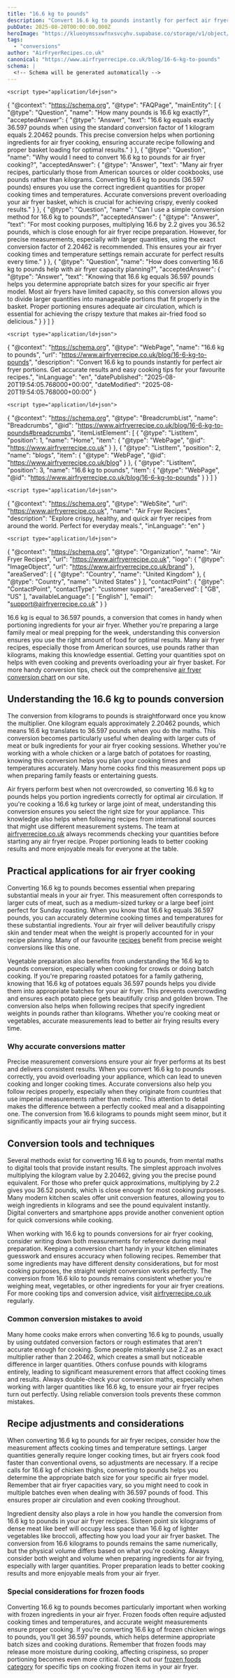 ```yaml
---
title: "16.6 kg to pounds"
description: "Convert 16.6 kg to pounds instantly for perfect air fryer portions. Get accurate results and easy cooking tips for your favourite recipes."
pubDate: 2025-08-20T00:00:00.000Z
heroImage: "https://klueoymssxwfnxsvcyhv.supabase.co/storage/v1/object/public/Shmucket/16-6-kg-to-pounds.webp"
tags:
  - "conversions"
author: "AirFryerRecipes.co.uk"
canonical: "https://www.airfryerrecipe.co.uk/blog/16-6-kg-to-pounds"
schema: |
  <!-- Schema will be generated automatically -->
---
```

<script type="application/ld+json">
{
    "@context": "https://schema.org",
    "@type": "BlogPosting",
    "url": "https://www.airfryerrecipe.co.uk/blog/16-6-kg-to-pounds",
    "mainEntityOfPage": {
        "@type": "WebPage",
        "@id": "https://www.airfryerrecipe.co.uk/blog/16-6-kg-to-pounds"
    },
    "headline": "Quick 16.6 kg to Pounds Conversion for Air Fryer Cooking",
    "description": "Convert 16.6 kg to pounds instantly for perfect air fryer portions. Get accurate results and easy cooking tips for your favourite recipes.",
    "author": {
        "@type": "Person",
        "name": "AirFryerRecipes.co.uk",
        "url": "https://www.airfryerrecipe.co.uk/about",
        "image": {
            "@type": "ImageObject",
            "url": "https://klueoymssxwfnxsvcyhv.supabase.co/storage/v1/object/public/Shmucket/Me.jpg"
        }
    },
    "publisher": {
        "@type": "Organization",
        "name": "Air Fryer Recipe",
        "logo": {
            "@type": "ImageObject",
            "url": "https://cdn.prod.website-files.com/68224a465dfe9a7ab4f57570/6844191451a8b2f1e37e63cc_Untitled%20design%20-%202025-06-05T205644.948%20(1).png"
        }
    },
    "datePublished": "2025-08-20T19:54:05.768Z",
    "dateModified": "2025-08-20T19:54:05.768Z",
    "image": {
        "@type": "ImageObject",
        "url": "https://klueoymssxwfnxsvcyhv.supabase.co/storage/v1/object/public/Shmucket/16-6-kg-to-pounds.webp"
    },
    "about": {
        "@type": "Thing",
        "name": "Conversions"
    },
    "articleSection": "Conversions",
    "inLanguage": "en-GB"
}
</script>

    <script type="application/ld+json">
{
    "@context": "https://schema.org",
    "@type": "FAQPage",
    "mainEntity": [
        {
            "@type": "Question",
            "name": "How many pounds is 16.6 kg exactly?",
            "acceptedAnswer": {
                "@type": "Answer",
                "text": "16.6 kg equals exactly 36.597 pounds when using the standard conversion factor of 1 kilogram equals 2.20462 pounds. This precise conversion helps when portioning ingredients for air fryer cooking, ensuring accurate recipe following and proper basket loading for optimal results."
            }
        },
        {
            "@type": "Question",
            "name": "Why would I need to convert 16.6 kg to pounds for air fryer cooking?",
            "acceptedAnswer": {
                "@type": "Answer",
                "text": "Many air fryer recipes, particularly those from American sources or older cookbooks, use pounds rather than kilograms. Converting 16.6 kg to pounds (36.597 pounds) ensures you use the correct ingredient quantities for proper cooking times and temperatures. Accurate conversions prevent overloading your air fryer basket, which is crucial for achieving crispy, evenly cooked results."
            }
        },
        {
            "@type": "Question",
            "name": "Can I use a simple conversion method for 16.6 kg to pounds?",
            "acceptedAnswer": {
                "@type": "Answer",
                "text": "For most cooking purposes, multiplying 16.6 by 2.2 gives you 36.52 pounds, which is close enough for air fryer recipe preparation. However, for precise measurements, especially with larger quantities, using the exact conversion factor of 2.20462 is recommended. This ensures your air fryer cooking times and temperature settings remain accurate for perfect results every time."
            }
        },
        {
            "@type": "Question",
            "name": "How does converting 16.6 kg to pounds help with air fryer capacity planning?",
            "acceptedAnswer": {
                "@type": "Answer",
                "text": "Knowing that 16.6 kg equals 36.597 pounds helps you determine appropriate batch sizes for your specific air fryer model. Most air fryers have limited capacity, so this conversion allows you to divide larger quantities into manageable portions that fit properly in the basket. Proper portioning ensures adequate air circulation, which is essential for achieving the crispy texture that makes air-fried food so delicious."
            }
        }
    ]
}
</script>

    <script type="application/ld+json">
{
    "@context": "https://schema.org",
    "@type": "WebPage",
    "name": "16.6 kg to pounds",
    "url": "https://www.airfryerrecipe.co.uk/blog/16-6-kg-to-pounds",
    "description": "Convert 16.6 kg to pounds instantly for perfect air fryer portions. Get accurate results and easy cooking tips for your favourite recipes.",
    "inLanguage": "en",
    "datePublished": "2025-08-20T19:54:05.768000+00:00",
    "dateModified": "2025-08-20T19:54:05.768000+00:00"
}
</script>

    <script type="application/ld+json">
{
    "@context": "https://schema.org",
    "@type": "BreadcrumbList",
    "name": "Breadcrumbs",
    "@id": "https://www.airfryerrecipe.co.uk/blog/16-6-kg-to-pounds#breadcrumbs",
    "itemListElement": [
        {
            "@type": "ListItem",
            "position": 1,
            "name": "Home",
            "item": {
                "@type": "WebPage",
                "@id": "https://www.airfryerrecipe.co.uk"
            }
        },
        {
            "@type": "ListItem",
            "position": 2,
            "name": "blogs",
            "item": {
                "@type": "WebPage",
                "@id": "https://www.airfryerrecipe.co.uk/blog"
            }
        },
        {
            "@type": "ListItem",
            "position": 3,
            "name": "16.6 kg to pounds",
            "item": {
                "@type": "WebPage",
                "@id": "https://www.airfryerrecipe.co.uk/blog/16-6-kg-to-pounds"
            }
        }
    ]
}
</script>

    <script type="application/ld+json">
{
    "@context": "https://schema.org",
    "@type": "WebSite",
    "url": "https://www.airfryerrecipe.co.uk",
    "name": "Air Fryer Recipes",
    "description": "Explore crispy, healthy, and quick air fryer recipes from around the world. Perfect for everyday meals.",
    "inLanguage": "en"
}
</script>

    <script type="application/ld+json">
{
    "@context": "https://schema.org",
    "@type": "Organization",
    "name": "Air Fryer Recipes",
    "url": "https://www.airfryerrecipe.co.uk",
    "logo": {
        "@type": "ImageObject",
        "url": "https://www.airfryerrecipe.co.uk/brand"
    },
    "areaServed": [
        {
            "@type": "Country",
            "name": "United Kingdom"
        },
        {
            "@type": "Country",
            "name": "United States"
        }
    ],
    "contactPoint": {
        "@type": "ContactPoint",
        "contactType": "customer support",
        "areaServed": [
            "GB",
            "US"
        ],
        "availableLanguage": [
            "English"
        ],
        "email": "support@airfryerrecipe.co.uk"
    }
}
</script>

<p>16.6 kg is equal to 36.597 pounds, a conversion that comes in handy when portioning ingredients for your air fryer. Whether you're preparing a large family meal or meal prepping for the week, understanding this conversion ensures you use the right amount of food for optimal results. Many air fryer recipes, especially those from American sources, use pounds rather than kilograms, making this knowledge essential. Getting your quantities spot on helps with even cooking and prevents overloading your air fryer basket. For more handy conversion tips, check out the comprehensive <a href="https://www.airfryerrecipe.co.uk/air-fryer-conversion-chart">air fryer conversion chart</a> on our site.</p>

<h2>Understanding the 16.6 kg to pounds conversion</h2>
<p>The conversion from kilograms to pounds is straightforward once you know the multiplier. One kilogram equals approximately 2.20462 pounds, which means 16.6 kg translates to 36.597 pounds when you do the maths. This conversion becomes particularly useful when dealing with larger cuts of meat or bulk ingredients for your air fryer cooking sessions. Whether you're working with a whole chicken or a large batch of potatoes for roasting, knowing this conversion helps you plan your cooking times and temperatures accurately. Many home cooks find this measurement pops up when preparing family feasts or entertaining guests.</p>
<p>Air fryers perform best when not overcrowded, so converting 16.6 kg to pounds helps you portion ingredients correctly for optimal air circulation. If you're cooking a 16.6 kg turkey or large joint of meat, understanding this conversion ensures you select the right size for your appliance. This knowledge also helps when following recipes from international sources that might use different measurement systems. The team at <a href="https://www.airfryerrecipe.co.uk/">airfryerrecipe.co.uk</a> always recommends checking your quantities before starting any air fryer recipe. Proper portioning leads to better cooking results and more enjoyable meals for everyone at the table.</p>

<h2>Practical applications for air fryer cooking</h2>
<p>Converting 16.6 kg to pounds becomes essential when preparing substantial meals in your air fryer. This measurement often corresponds to larger cuts of meat, such as a medium-sized turkey or a large beef joint perfect for Sunday roasting. When you know that 16.6 kg equals 36.597 pounds, you can accurately determine cooking times and temperatures for these substantial ingredients. Your air fryer will deliver beautifully crispy skin and tender meat when the weight is properly accounted for in your recipe planning. Many of our favourite <a href="https://www.airfryerrecipe.co.uk/recipes">recipes</a> benefit from precise weight conversions like this one.</p>
<p>Vegetable preparation also benefits from understanding the 16.6 kg to pounds conversion, especially when cooking for crowds or doing batch cooking. If you're preparing roasted potatoes for a family gathering, knowing that 16.6 kg of potatoes equals 36.597 pounds helps you divide them into appropriate batches for your air fryer. This prevents overcrowding and ensures each potato piece gets beautifully crisp and golden brown. The conversion also helps when following recipes that specify ingredient weights in pounds rather than kilograms. Whether you're cooking meat or vegetables, accurate measurements lead to better air frying results every time.</p>

<h3>Why accurate conversions matter</h3>
<p>Precise measurement conversions ensure your air fryer performs at its best and delivers consistent results. When you convert 16.6 kg to pounds correctly, you avoid overloading your appliance, which can lead to uneven cooking and longer cooking times. Accurate conversions also help you follow recipes properly, especially when they originate from countries that use imperial measurements rather than metric. This attention to detail makes the difference between a perfectly cooked meal and a disappointing one. The conversion from 16.6 kilograms to pounds might seem minor, but it significantly impacts your air frying success.</p>

<h2>Conversion tools and techniques</h2>
<p>Several methods exist for converting 16.6 kg to pounds, from mental maths to digital tools that provide instant results. The simplest approach involves multiplying the kilogram value by 2.20462, giving you the precise pound equivalent. For those who prefer quick approximations, multiplying by 2.2 gives you 36.52 pounds, which is close enough for most cooking purposes. Many modern kitchen scales offer unit conversion features, allowing you to weigh ingredients in kilograms and see the pound equivalent instantly. Digital converters and smartphone apps provide another convenient option for quick conversions while cooking.</p>
<p>When working with 16.6 kg to pounds conversions for air fryer cooking, consider writing down both measurements for reference during meal preparation. Keeping a conversion chart handy in your kitchen eliminates guesswork and ensures accuracy when following recipes. Remember that some ingredients may have different density considerations, but for most cooking purposes, the straight weight conversion works perfectly. The conversion from 16.6 kilo to pounds remains consistent whether you're weighing meat, vegetables, or other ingredients for your air fryer creations. For more cooking tips and conversion advice, visit <a href="https://www.airfryerrecipe.co.uk/">airfryerrecipe.co.uk</a> regularly.</p>

<h3>Common conversion mistakes to avoid</h3>
<p>Many home cooks make errors when converting 16.6 kg to pounds, usually by using outdated conversion factors or rough estimates that aren't accurate enough for cooking. Some people mistakenly use 2.2 as an exact multiplier rather than 2.20462, which creates a small but noticeable difference in larger quantities. Others confuse pounds with kilograms entirely, leading to significant measurement errors that affect cooking times and results. Always double-check your conversion maths, especially when working with larger quantities like 16.6 kg, to ensure your air fryer recipes turn out perfectly. Using reliable conversion tools prevents these common mistakes.</p>

<h2>Recipe adjustments and considerations</h2>
<p>When converting 16.6 kg to pounds for air fryer recipes, consider how the measurement affects cooking times and temperature settings. Larger quantities generally require longer cooking times, but air fryers cook food faster than conventional ovens, so adjustments are necessary. If a recipe calls for 16.6 kg of chicken thighs, converting to pounds helps you determine the appropriate batch size for your specific air fryer model. Remember that air fryer capacities vary, so you might need to cook in multiple batches even when dealing with 36.597 pounds of food. This ensures proper air circulation and even cooking throughout.</p>
<p>Ingredient density also plays a role in how you handle the conversion from 16.6 kg to pounds in your air fryer recipes. Sixteen point six kilograms of dense meat like beef will occupy less space than 16.6 kg of lighter vegetables like broccoli, affecting how you load your air fryer basket. The conversion from 16.6 kilograms to pounds remains the same numerically, but the physical volume differs based on what you're cooking. Always consider both weight and volume when preparing ingredients for air frying, especially with larger quantities. Proper preparation leads to better cooking results and more enjoyable meals from your air fryer.</p>

<h3>Special considerations for frozen foods</h3>
<p>Converting 16.6 kg to pounds becomes particularly important when working with frozen ingredients in your air fryer. Frozen foods often require adjusted cooking times and temperatures, and accurate weight measurements ensure proper cooking. If you're converting 16.6 kg of frozen chicken wings to pounds, you'll get 36.597 pounds, which helps determine appropriate batch sizes and cooking durations. Remember that frozen foods may release more moisture during cooking, affecting crispiness, so proper portioning becomes even more critical. Check out our <a href="https://www.airfryerrecipe.co.uk/recipe-category/frozen-foods">frozen foods category</a> for specific tips on cooking frozen items in your air fryer.</p>

